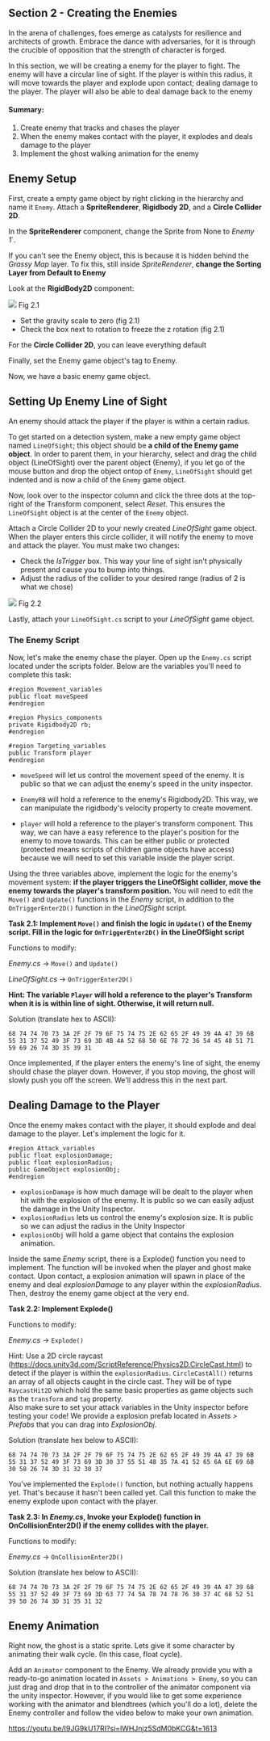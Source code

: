 ## Section 2 - Creating the Enemies

In the arena of challenges, foes emerge as catalysts for resilience and architects of growth. Embrace the dance with adversaries, for it is through the crucible of opposition that the strength of character is forged.

In this section, we will be creating a enemy for the player to fight. The enemy will have a circular line of sight. If the player is within this radius, it will move towards the player and explode upon contact; dealing damage to the player. The player will also be able to deal damage back to the enemy

#### Summary:

1. Create enemy that tracks and chases the player
2. When the enemy makes contact with the player, it explodes and deals damage to the player
3. Implement the ghost walking animation for the enemy

## Enemy Setup
First,  create a empty game object by right clicking in the hierarchy and name it `Enemy`. Attach a **SpriteRenderer**, **Rigidbody 2D**, and a **Circle Collider 2D**.

In the **SpriteRenderer** component, change the Sprite from None to *Enemy 1*`. 

If you can't see the Enemy object, this is because it is hidden behind the *Grassy Map* layer. To fix this, still inside *SpriteRenderer*, **change the Sorting Layer from Default to Enemy**

Look at the **RigidBody2D** component:

![](./images/fig2.1.png) Fig 2.1

- Set the gravity scale to zero (fig 2.1) 
- Check the box next to rotation to freeze the z rotation (fig 2.1)

For the **Circle Collider 2D**, you can leave everything default

Finally, set the Enemy game object's tag to Enemy.

Now, we have a basic enemy game object. 

## Setting Up Enemy Line of Sight

An enemy should attack the player if the player is within a certain radius. 

To get started on a detection system, make a new empty game object named `LineOfSight`; this object should be **a child of the Enemy game object**. In order to parent them, in your hierarchy, select and drag the child object (LineOfSight) over the parent object (Enemy), if you let go of the mouse button and drop the object ontop of `Enemy`, `LineOfSight` should get indented and is now a child of the `Enemy` game object.

Now, look over to the inspector column and click the three dots at the top-right of the Transform component, select *Reset*. This ensures the `LineOfSight` object is at the center of the `Enemy` object.

Attach a Circle Collider 2D to your newly created *LineOfSight* game object. When the player enters this circle collider, it will notify the enemy to move and attack the player. You must make two changes:

- Check the *IsTrigger* box. This way your line of sight isn't physically present and cause you to bump into things.
- Adjust the radius of the collider to your desired range (radius of 2 is what we chose)

![](./images/fig2.2.png) Fig 2.2

Lastly, attach your `LineOfSight.cs` script to your *LineOfSight* game object.

### The Enemy Script

Now, let's make the enemy chase the player. Open up the `Enemy.cs` script located under the scripts folder. Below are the variables you'll need to complete this task:  

```
#region Movement_variables
public float moveSpeed
#endregion

#region Physics_components
private Rigidbody2D rb;
#endregion

#region Targeting_variables
public Transform player
#endregion
```

- `moveSpeed` will let us control the movement speed of the enemy. It is public so that we can adjust the enemy's speed in the unity inspector. 

- `EnemyRB` will hold a reference to the enemy's Rigidbody2D. This way, we can manipulate the rigidbody's velocity property to create movement.

- `player` will hold a reference to the player's transform component. This way, we can have a easy reference to the player's position for the enemy to move towards. This can be either public or protected (protected means scripts of children game objects have access) because we will need to set this variable inside the player script.


Using the three variables above, implement the logic for the enemy's movement system: **if the player triggers the LineOfSight collider, move the enemy towards the player's transform position.** You will need to edit the `Move()` and `Update()` functions in the *Enemy* script, in addition to the `OnTriggerEnter2D()` function in the *LineOfSight* script.

**Task 2.1: Implement `Move()` and finish the logic in `Update()` of the Enemy script. Fill in the logic for `OnTriggerEnter2D()` in the LineOfSight script**

Functions to modify:

*Enemy.cs* -> `Move()` and `Update()`

*LineOfSight.cs* -> `OnTriggerEnter2D()`

**Hint: The variable `Player` will hold a reference to the player's Transform when it is is within line of sight. Otherwise, it will return null.**

Solution (translate hex to ASCII): 

```
68 74 74 70 73 3A 2F 2F 79 6F 75 74 75 2E 62 65 2F 49 39 4A 47 39 6B 55 31 37 52 49 3F 73 69 3D 4B 4A 52 68 50 6E 78 72 36 54 45 48 51 71 59 69 26 74 3D 35 39 31
```
Once implemented, if the player enters the enemy's line of sight, the enemy should chase the player down. However, if you stop moving, the ghost will slowly push you off the screen. We'll address this in the next part.

## Dealing Damage to the Player 

Once the enemy makes contact with the player, it should explode and deal damage to the player. Let's implement the logic for it.

```
#region Attack_variables
public float explosionDamage;
public float explosionRadius;
public GameObject explosionObj;
#endregion
```

- `explosionDamage` is how much damage will be dealt to the player when hit with the explosion of the enemy. It is public so we can easily adjust the damage in the Unity Inspector.
- `explosionRadius` lets us control the enemy's explosion size. It is public so we can adjust the radius in the Unity Inspector
- `explosionObj` will hold a game object that contains the explosion animation. 

Inside the same *Enemy* script, there is a Explode() function you need to implement. The function will be invoked when the player and ghost make contact. Upon contact, a explosion animation will spawn in place of the enemy and deal *explosionDamage* to any player within the *explosionRadius*. Then, destroy the enemy game object at the very end.

**Task 2.2: Implement Explode()**

Functions to modify:

*Enemy.cs* -> `Explode()`

Hint: Use a 2D circle raycast (https://docs.unity3d.com/ScriptReference/Physics2D.CircleCast.html) to detect if the player is within the `explosionRadius`.
`CircleCastAll()` returns an array of all objects caught in the circle cast. They will be of type `RaycastHit2D` which hold the same basic properties as game objects such as the `transform` and `tag` property.   
Also make sure to set your attack variables in the Unity inspector before testing your code! We provide a explosion prefab located in *Assets > Prefabs* that you can drag into *ExplosionObj*.

Solution (translate hex below to ASCII):

```
68 74 74 70 73 3A 2F 2F 79 6F 75 74 75 2E 62 65 2F 49 39 4A 47 39 6B 55 31 37 52 49 3F 73 69 3D 30 37 55 51 48 35 7A 41 52 65 6A 6E 69 6B 30 58 26 74 3D 31 32 30 37
```

You've implemented the `Explode()` function, but nothing actually happens yet. That's because it hasn't been called yet. Call this function to make the enemy explode upon contact with the player. 

**Task 2.3: In *Enemy.cs*, Invoke your Explode() function in OnCollisionEnter2D() if the enemy collides with the player.**

Functions to modify:

*Enemy.cs* -> `OnCollisionEnter2D()`


Solution (translate hex below to ASCII): 

```
68 74 74 70 73 3A 2F 2F 79 6F 75 74 75 2E 62 65 2F 49 39 4A 47 39 6B 55 31 37 52 49 3F 73 69 3D 63 77 74 5A 78 74 78 76 30 37 4C 68 52 51 39 50 26 74 3D 31 35 31 32
```

## Enemy Animation 

Right now, the ghost is a static sprite. Lets give it some character by animating their walk cycle. (In this case, float cycle). 

Add an `Animator` component to the Enemy. We already provide you with a ready-to-go animation located in `Assets > Animations > Enemy`, so you can just drag and drop that in to the controller of the animator component via the unity inspector. However, if you would like to get some experience working with the animator and blendtrees (which you'll do a lot), delete the Enemy controller and follow the video below to make your own animation.

https://youtu.be/I9JG9kU17RI?si=lWHJnjz5SdM0bKCG&t=1613



